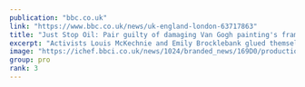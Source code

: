 ```yaml
---
publication: "bbc.co.uk"
link: "https://www.bbc.co.uk/news/uk-england-london-63717863"
title: "Just Stop Oil: Pair guilty of damaging Van Gogh painting's frame"
excerpt: "Activists Louis McKechnie and Emily Brocklebank glued themselves to Peach Trees In Blossom."
image: "https://ichef.bbci.co.uk/news/1024/branded_news/169D0/production/_127742629_gettyimages-1216128566.jpg"
group: pro
rank: 3
---
```

